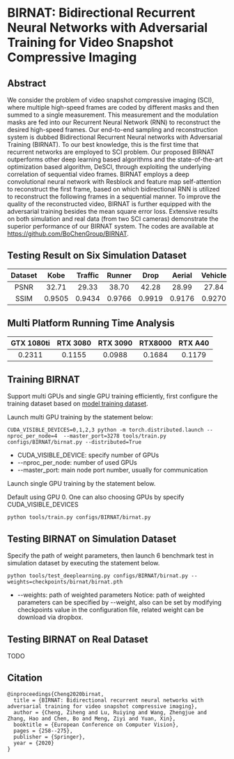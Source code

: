 # BIRNAT: Bidirectional Recurrent Neural Networks with Adversarial Training for Video Snapshot Compressive Imaging 
## Abstract 
We consider the problem of video snapshot compressive imaging (SCI), where multiple high-speed frames are coded by different masks and then summed to a single measurement. This measurement and the modulation masks are fed into our Recurrent Neural Network (RNN) to reconstruct the desired high-speed frames. Our end-to-end sampling and reconstruction system is dubbed Bidirectional Recurrent Neural networks with Adversarial Training (BIRNAT). To our best knowledge, this is the first time that recurrent networks are employed to SCI problem. Our proposed BIRNAT outperforms other deep learning based algorithms and the state-of-the-art optimization based algorithm, DeSCI, through exploiting the underlying correlation of sequential video frames. BIRNAT employs a deep convolutional neural network with Resblock and feature map self-attention to reconstruct the first frame, based on which bidirectional RNN is utilized to reconstruct the following frames in a sequential manner. To improve the quality of the reconstructed video, BIRNAT is further equipped with the adversarial training besides the mean square error loss. Extensive results on both simulation and real data (from two SCI cameras) demonstrate the superior performance of our BIRNAT system. The codes are available at https://github.com/BoChenGroup/BIRNAT.

## Testing Result on Six Simulation Dataset
|Dataset|Kobe |Traffic|Runner| Drop  | Aerial | Vehicle|Average|
|:----:|:----:|:----: |:----:|:-----:|:----: | :-----:|:----: |
|PSNR  | 32.71| 29.33 | 38.70|  42.28|  28.99|  27.84 | 33.31 | 
|SSIM  |0.9505|0.9434 |0.9766| 0.9919| 0.9176|  0.9270|0.9512 |
## Multi Platform Running Time Analysis 
|GTX 1080ti |RTX 3080 |RTX 3090 | RTX8000 | RTX A40|
|:---------:|:------: |:-------:|:-------:|:------:|
|  0.2311   | 0.1155  |  0.0988 |  0.1684 |  0.1179|

## Training BIRNAT
Support multi GPUs and single GPU training efficiently, first configure the training dataset based on [model training dataset](../../docs/add_datasets.md).

Launch multi GPU training by the statement below:

```
CUDA_VISIBLE_DEVICES=0,1,2,3 python -m torch.distributed.launch --nproc_per_node=4  --master_port=3278 tools/train.py configs/BIRNAT/birnat.py --distributed=True
```
* CUDA_VISIBLE_DEVICE: specify number of GPUs
* --nproc_per_node: number of used GPUs
* --master_port: main node port number, usually for communication

Launch single GPU training by the statement below.

Default using GPU 0. One can also choosing GPUs by specify CUDA_VISIBLE_DEVICES

```
python tools/train.py configs/BIRNAT/birnat.py
```

## Testing BIRNAT on Simulation Dataset
Specify the path of weight parameters, then launch 6 benchmark test in simulation dataset by executing the statement below.

```
python tools/test_deeplearning.py configs/BIRNAT/birnat.py --weights=checkpoints/birnat/birnat.pth
```
* --weights: path of weighted parameters
  Notice: path of weighted parameters can be specified by --weight, also can be set by modifying checkpoints value in the configuration file, related weight can be download via dropbox.

## Testing BIRNAT on Real Dataset 
TODO
## Citation
```
@inproceedings{Cheng2020birnat,  
  title = {BIRNAT: Bidirectional recurrent neural networks with adversarial training for video snapshot compressive imaging},  
  author = {Cheng, Ziheng and Lu, Ruiying and Wang, Zhengjue and Zhang, Hao and Chen, Bo and Meng, Ziyi and Yuan, Xin},  
  booktitle = {European Conference on Computer Vision},  
  pages = {258--275},  
  publisher = {Springer},  
  year = {2020}
}
```